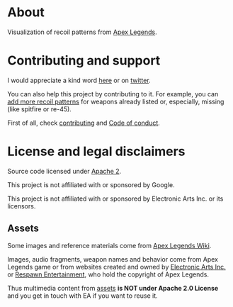 # About

Visualization of recoil patterns from [Apex Legends](https://www.ea.com/games/apex-legends).

# Contributing and support

I would appreciate a kind word [here](https://github.com/metaflow/apex-recoil/issues/1) or on [twitter](https://twitter.com/goncharov_m).

You can also help this project by contributing to it. For example, you can [add more recoil patterns](https://github.com/metaflow/apex-recoil/issues/2) for weapons already listed or, especially, missing (like spitfire or re-45).

First of all, check [contributing](./docs/contributing.md) and [Code of conduct](./docs/code-of-conduct.md).

# License and legal disclaimers

Source code licensed under [Apache 2](./LICENSE).

This project is not affiliated with or sponsored by Google.

This project is not affiliated with or sponsored by Electronic Arts Inc. or its licensors.

## Assets

Some images and reference materials come from [Apex Legends Wiki](https://apexlegends.fandom.com/wiki).

Images, audio fragments, weapon names and behavior come from Apex Legends game or from websites created and owned by [Electronic Arts Inc.](https://ea.com) or [Respawn Entertainment](https://www.respawn.com/"), who hold the copyright of Apex Legends.

Thus multimedia content from [assets](./assets) **is NOT under Apache 2.0 License** and you get in touch with EA if you want to reuse it.
